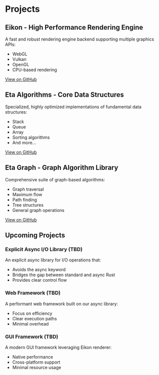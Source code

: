 # Projects

## Eikon - High Performance Rendering Engine
A fast and robust rendering engine backend supporting multiple graphics APIs:
- WebGL
- Vulkan
- OpenGL
- CPU-based rendering

[View on GitHub](https://github.com/erik9631/Eikon)

## Eta Algorithms - Core Data Structures
Specialized, highly optimized implementations of fundamental data structures:
- Stack
- Queue
- Array
- Sorting algorithms
- And more...

[View on GitHub](https://github.com/erik9631/eta-algorithms)

## Eta Graph - Graph Algorithm Library
Comprehensive suite of graph-based algorithms:
- Graph traversal
- Maximum flow
- Path finding
- Tree structures
- General graph operations

[View on GitHub](https://github.com/erik9631/eta-graph)

## Upcoming Projects

### Explicit Async I/O Library (TBD)
An explicit async library for I/O operations that:
- Avoids the async keyword
- Bridges the gap between standard and async Rust
- Provides clear control flow

### Web Framework (TBD)
A performant web framework built on our async library:
- Focus on efficiency
- Clear execution paths
- Minimal overhead

### GUI Framework (TBD)
A modern GUI framework leveraging Eikon renderer:
- Native performance
- Cross-platform support
- Minimal resource usage